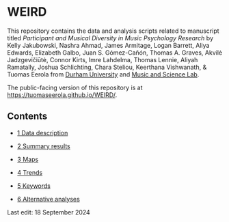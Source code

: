 # WEIRD

This repository contains the data and analysis scripts related to
manuscript titled *Participant and Musical Diversity in Music Psychology
Research* by Kelly Jakubowski, Nashra Ahmad, James Armitage, Logan
Barrett, Aliya Edwards, Elizabeth Galbo, Juan S. Gómez-Cañón, Thomas A.
Graves, Akvilė Jadzgevičiūtė, Connor Kirts, Imre Lahdelma, Thomas
Lennie, Aliyah Ramatally, Joshua Schlichting, Chara Steliou, Keerthana
Vishwanath, & Tuomas Eerola from [Durham
University](https://www.durham.ac.uk) and [Music and Science
Lab](https://musicscience.net).

The public-facing version of this repository is at
<https://tuomaseerola.github.io/WEIRD/>.

## Contents

- [1 Data description](01_data_description.qmd)

- [2 Summary results](02_summary_results.qmd)

- [3 Maps](03_maps.qmd)

- [4 Trends](04_trends.qmd)

- [5 Keywords](05_keywords.qmd)

- [6 Alternative analyses](06_alternative_analyses.qmd)

Last edit: 18 September 2024